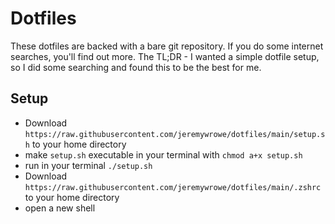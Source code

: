 # Dotfiles

These dotfiles are backed with a bare git repository. If you do some internet searches, you'll find out more. The TL;DR - I wanted a simple dotfile setup, so I did some searching and found this to be the best for me.

## Setup
* Download `https://raw.githubusercontent.com/jeremywrowe/dotfiles/main/setup.sh` to your home directory 
* make `setup.sh` executable in your terminal with `chmod a+x setup.sh`
* run in your terminal `./setup.sh`
* Download `https://raw.githubusercontent.com/jeremywrowe/dotfiles/main/.zshrc` to your home directory
* open a new shell
